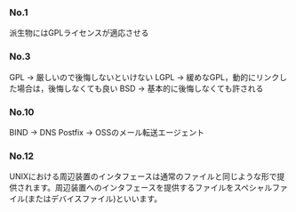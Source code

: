 ### No.1
派生物にはGPLライセンスが適応させる


### No.3
GPL -> 厳しいので後悔しないといけない
LGPL -> 緩めなGPL，動的にリンクした場合は，後悔しなくても良い
BSD -> 基本的に後悔しなくても許される

### No.10
BIND -> DNS
Postfix -> OSSのメール転送エージェント

### No.12
UNIXにおける周辺装置のインタフェースは通常のファイルと同じような形で提供されます。周辺装置へのインタフェースを提供するファイルをスペシャルファイル(またはデバイスファイル)といいます。

